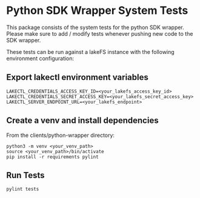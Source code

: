 # Python SDK Wrapper System Tests

This package consists of the system tests for the python SDK wrapper.
Please make sure to add / modify tests whenever pushing new code to the SDK wrapper.

These tests can be run against a lakeFS instance with the following environment configuration:

## Export lakectl environment variables
```
LAKECTL_CREDENTIALS_ACCESS_KEY_ID=<your_lakefs_access_key_id>
LAKECTL_CREDENTIALS_SECRET_ACCESS_KEY=<your_lakefs_secret_access_key>
LAKECTL_SERVER_ENDPOINT_URL=<your_lakefs_endpoint>
```

## Create a venv and install dependencies

From the clients/python-wrapper directory:
```
python3 -m venv <your_venv_path>
source <your_venv_path>/bin/activate
pip install -r requirements pylint
```

## Run Tests
```
pylint tests
```
